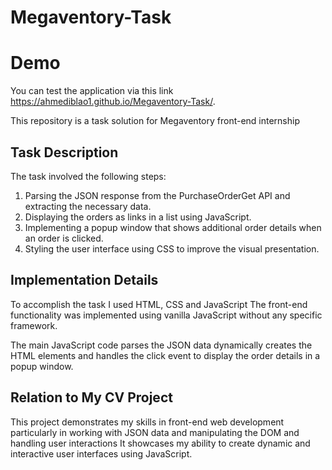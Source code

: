 # Megaventory-Task

# Demo
You can test the application via this link https://ahmediblao1.github.io/Megaventory-Task/.

This repository is a task solution for Megaventory front-end internship  

## Task Description

The task involved the following steps:

1. Parsing the JSON response from the PurchaseOrderGet API and extracting the necessary data.
2. Displaying the orders as links in a list using JavaScript.
3. Implementing a popup window that shows additional order details when an order is clicked.
4. Styling the user interface using CSS to improve the visual presentation.

## Implementation Details

To accomplish the task I used HTML, CSS and JavaScript The front-end functionality was implemented using vanilla JavaScript without any specific framework.

The main JavaScript code parses the JSON data dynamically creates the HTML elements and handles the click event to display the order details in a popup window.

## Relation to My CV Project

This project demonstrates my skills in front-end web development particularly in working with JSON data and manipulating the DOM and handling user interactions It showcases my ability to create dynamic and interactive user interfaces using JavaScript.




